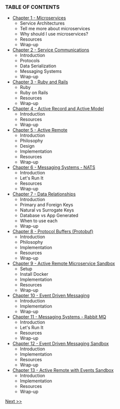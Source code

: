 ### TABLE OF CONTENTS

* [Chapter 1 - Microservices](020-chapter-01.md)
  * Service Architectures
  * Tell me more about microservices
  * Why should I use microservices?
  * Resources
  * Wrap-up
* [Chapter 2 - Service Communications](030-chapter-02.md)
  * Introduction
  * Protocols
  * Data Serialization
  * Messaging Systems
  * Wrap-up
* [Chapter 3 - Ruby and Rails](040-chapter-03.md)
  * Ruby
  * Ruby on Rails
  * Resources
  * Wrap-up
* [Chapter 4 - Active Record and Active Model](050-chapter-04.md)
  * Introduction
  * Resources
  * Wrap-up
* [Chapter 5 - Active Remote](060-chapter-05.md)
  * Introduction
  * Philosophy
  * Design
  * Implementation
  * Resources
  * Wrap-up
* [Chapter 6 - Messaging Systems - NATS](070-chapter-06.md)
  * Introduction
  * Let's Run It
  * Resources
  * Wrap-up
* [Chapter 7 - Data Relationships](080-chapter-07.md)
  * Introduction
  * Primary and Foreign Keys
  * Natural vs Surrogate Keys
  * Database vs App Generated
  * When to use each
  * Wrap-up
* [Chapter 8 - Protocol Buffers (Protobuf)](090-chapter-08.md)
  * Introduction
  * Philosophy
  * Implementation
  * Resources
  * Wrap-up
* [Chapter 9 - Active Remote Microservice Sandbox](100-chapter-09.md)
  * Setup
  * Install Docker
  * Implementation
  * Resources
  * Wrap-up
* [Chapter 10 - Event Driven Messaging](110-chapter-10.md)
  * Introduction
  * Implementation
  * Wrap-up
* [Chapter 11 - Messaging Systems - Rabbit MQ](120-chapter-11.md)
  * Introduction
  * Let's Run It
  * Resources
  * Wrap-up
* [Chapter 12 - Event Driven Messaging Sandbox](130-chapter-12.md)
  * Introduction
  * Implementation
  * Resources
  * Wrap-up
* [Chapter 13 - Active Remote with Events Sandbox](140-chapter-13.md)
  * Introduction
  * Implementation
  * Resources
  * Wrap-up

[Next >>](010-chapter-00.md)
